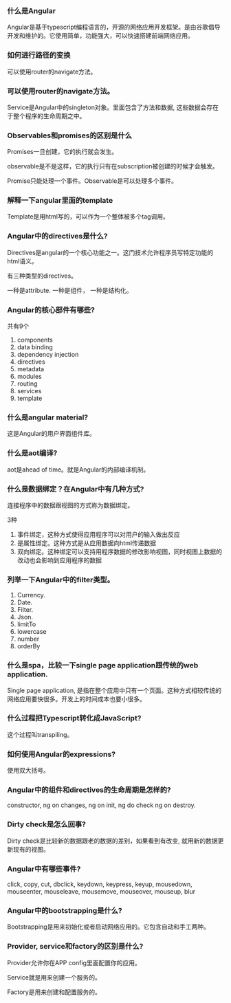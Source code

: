 ### 什么是Angular

Angular是基于typescript编程语言的，开源的网络应用开发框架。是由谷歌倡导开发和维护的。它使用简单，功能强大，可以快速搭建前端网络应用。

### 如何进行路径的变换

可以使用router的navigate方法。

### 可以使用router的navigate方法。

Service是Angular中的singleton对象。里面包含了方法和数据, 这些数据会存在于整个程序的生命周期之中。

###  Observables和promises的区别是什么

Promises一旦创建，它的执行就会发生。

observable是不是这样，它的执行只有在subscription被创建的时候才会触发。

Promise只能处理一个事件。Observable是可以处理多个事件。

### 解释一下angular里面的template

Template是用html写的，可以作为一个整体被多个tag调用。

### Angular中的directives是什么?

Directives是angular的一个核心功能之一。这门技术允许程序员写特定功能的html语义。

有三种类型的directives。

一种是attribute. 一种是组件， 一种是结构化。

### Angular的核心部件有哪些?

共有9个

1. components
2. data binding
3. dependency injection
4. directives
5. metadata
6. modules
7. routing
8. services
9. template

### 什么是angular material?

这是Angular的用户界面组件库。

### 什么是aot编译?

aot是ahead of time。就是Angular的内部编译机制。  

### 什么是数据绑定？在Angular中有几种方式?

连接程序中的数据跟视图的方式称为数据绑定。

3种

1. 事件绑定，这种方式使得应用程序可以对用户的输入做出反应
2. 是属性绑定。这种方式是从应用数据向html传递数据
3. 双向绑定。这种绑定可以支持用程序数据的修改影响视图，同时视图上数据的改动也会影响到应用程序的数据

### 列举一下Angular中的filter类型。

1. Currency.
2. Date.
3. Filter.
4. Json.
5. limitTo
6. lowercase
7. number
8. orderBy

### 什么是spa，比较一下single page application跟传统的web application.

Single page application, 是指在整个应用中只有一个页面。这种方式相较传统的网络应用要快很多。开发上的时间成本也要小很多。

### 什么过程把Typescript转化成JavaScript?

这个过程叫transpiling。

### 如何使用Angular的expressions?

使用双大括号。

### Angular中的组件和directives的生命周期是怎样的?

constructor, ng on changes, ng on init, ng do check ng on destroy.

### Dirty check是怎么回事?

Dirty check是比较新的数据跟老的数据的差别，如果看到有改变, 就用新的数据更新现有的视图。

### Angular中有哪些事件?

click, copy, cut, dbclick, keydown, keypress, keyup, mousedown, mouseenter, mouseleave, mousemove, mouseover, mouseup, blur

### Angular中的bootstrapping是什么?

Bootstrapping是用来初始化或者启动网络应用的。它包含自动和手工两种。

### Provider, service和factory的区别是什么?

Provider允许你在APP config里面配置你的应用。

Service就是用来创建一个服务的。

Factory是用来创建和配置服务的。
